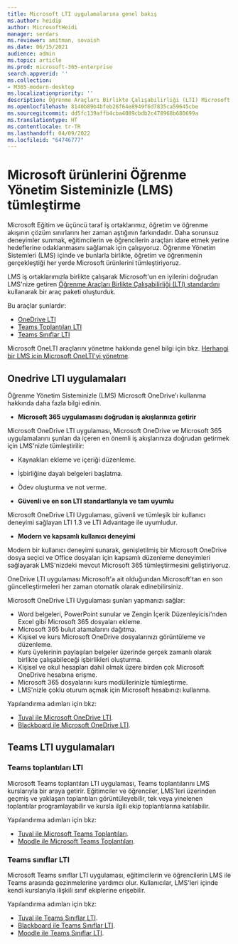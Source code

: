 ```yaml
---
title: Microsoft LTI uygulamalarına genel bakış
ms.author: heidip
author: MicrosoftHeidi
manager: serdars
ms.reviewer: amitman, sovaish
ms.date: 06/15/2021
audience: admin
ms.topic: article
ms.prod: microsoft-365-enterprise
search.appverid: ''
ms.collection:
- M365-modern-desktop
ms.localizationpriority: ''
description: Öğrenme Araçları Birlikte Çalışabilirliği (LTI) Microsoft uygulamaları hakkında bilgi edinin ve Microsoft uygulamalarını Öğrenme Yönetim Sistemine (LMS) ile tümleştirirken eğitimcilere nasıl yardımcı olacaklarını öğrenin.
ms.openlocfilehash: 8140b89b4bfeb26f64e8949f6d7835ca59645cbe
ms.sourcegitcommit: dd5fc139affb4cba4089cbdb2c478968b680699a
ms.translationtype: HT
ms.contentlocale: tr-TR
ms.lasthandoff: 04/09/2022
ms.locfileid: "64746777"
---
```

# <a name="integrating-microsoft-products-with-your-learning-management-system-lms"></a>Microsoft ürünlerini Öğrenme Yönetim Sisteminizle (LMS) tümleştirme

Microsoft Eğitim ve üçüncü taraf iş ortaklarımız, öğretim ve öğrenme akışının çözüm sınırlarını her zaman aştığının farkındadır. Daha sorunsuz deneyimler sunmak, eğitimcilerin ve öğrencilerin araçları idare etmek yerine hedeflerine odaklanmasını sağlamak için çalışıyoruz. Öğrenme Yönetim Sistemleri (LMS) içinde ve bunlarla birlikte, öğretim ve öğrenmenin gerçekleştiği her yerde Microsoft ürünlerini tümleştiriyoruz.

LMS iş ortaklarımızla birlikte çalışarak Microsoft'un en iyilerini doğrudan LMS'nize getiren [Öğrenme Araçları Birlikte Çalışabilirliği (LTI) standardını](https://www.imsglobal.org/activity/learning-tools-interoperability) kullanarak bir araç paketi oluşturduk.

Bu araçlar şunlardır:

- [OneDrive LTI](#onedrive-lti-apps)
- [Teams Toplantıları LTI](#teams-meetings-lti)
- [Teams Sınıflar LTI](#teams-classes-lti)

Microsoft OneLTI araçlarını yönetme hakkında genel bilgi için bkz. [Herhangi bir LMS için Microsoft OneLTI'yi yönetme](manage-microsoft-one-lti.md).

## <a name="onedrive-lti-apps"></a>Onedrive LTI uygulamaları

Öğrenme Yönetim Sisteminizle (LMS) Microsoft OneDrive’ı kullanma hakkında daha fazla bilgi edinin.

- **Microsoft 365 uygulamasını doğrudan iş akışlarınıza getirir**

Microsoft OneDrive LTI uygulaması, Microsoft OneDrive ve Microsoft 365 uygulamalarını şunları da içeren en önemli iş akışlarınıza doğrudan getirmek için LMS'nizle tümleştirilir:

- Kaynakları ekleme ve içeriği düzenleme.
- İşbirliğine dayalı belgeleri başlatma.
- Ödev oluşturma ve not verme.

- **Güvenli ve en son LTI standartlarıyla ve tam uyumlu**

Microsoft OneDrive LTI Uygulaması, güvenli ve tümleşik bir kullanıcı deneyimi sağlayan LTI 1.3 ve LTI Advantage ile uyumludur.

- **Modern ve kapsamlı kullanıcı deneyimi**

Modern bir kullanıcı deneyimi sunarak, genişletilmiş bir Microsoft OneDrive dosya seçici ve Office dosyaları için kapsamlı düzenleme deneyimleri sağlayarak LMS'nizdeki mevcut Microsoft 365 tümleştirmesini geliştiriyoruz.

OneDrive LTI uygulaması Microsoft'a ait olduğundan Microsoft'tan en son güncelleştirmeleri her zaman otomatik olarak edinebilirsiniz.

Microsoft OneDrive LTI Uygulaması şunları yapmanızı sağlar:

- Word belgeleri, PowerPoint sunular ve Zengin İçerik Düzenleyicisi'nden Excel gibi Microsoft 365 dosyaları ekleme.
- Microsoft 365 bulut atamalarını dağıtma.
- Kişisel ve kurs Microsoft OneDrive dosyalarınızı görüntüleme ve düzenleme.
- Kurs üyelerinin paylaşılan belgeler üzerinde gerçek zamanlı olarak birlikte çalışabileceği işbirlikleri oluşturma.
- Kişisel ve okul hesapları dahil olmak üzere birden çok Microsoft OneDrive hesabına erişme.
- Microsoft 365 dosyalarını kurs modüllerinizle tümleştirme.
- LMS'nizle çoklu oturum açmak için Microsoft hesabınızı kullanma.

Yapılandırma adımları için bkz:

- [Tuval ile Microsoft OneDrive LTI](onedrive-lti.md).
- [Blackboard ile Microsoft OneDrive LTI](onedrive-lti-blackboard.md).

## <a name="teams-lti-apps"></a>Teams LTI uygulamaları

### <a name="teams-meetings-lti"></a>Teams toplantıları LTI

Microsoft Teams toplantıları LTI uygulaması, Teams toplantılarını LMS kurslarıyla bir araya getirir. Eğitimciler ve öğrenciler, LMS'leri üzerinden geçmiş ve yaklaşan toplantıları görüntüleyebilir, tek veya yinelenen toplantılar programlayabilir ve kursla ilgili ekip toplantılarına katılabilir.

Yapılandırma adımları için bkz:

- [Tuval ile Microsoft Teams Toplantıları](teams-meetings-with-canvas.md).
- [Moodle ile Microsoft Teams Toplantıları](teams-classes-meetings-with-moodle.md).

### <a name="teams-classes-lti"></a>Teams sınıflar LTI

Microsoft Teams sınıflar LTI uygulaması, eğitimcilerin ve öğrencilerin LMS ile Teams arasında gezinmelerine yardımcı olur. Kullanıcılar, LMS'leri içinde kendi kurslarıyla ilişkili sınıf ekiplerine erişebilir.

Yapılandırma adımları için bkz:

- [Tuval ile Teams Sınıflar LTI](teams-classes-with-canvas.md).
- [Blackboard ile Teams Sınıflar LTI](teams-classes-with-blackboard.md).
- [Moodle ile Teams Sınıflar LTI](teams-classes-meetings-with-moodle.md).

